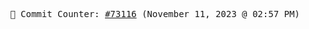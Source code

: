 <p align="center">
    <samp>
        📮 Commit Counter: <a href="https://github.com/Javascript-void0/Javascript-void0/commits/main">#73116</a> (November 11, 2023 @ 02:57 PM)
    </samp>
</p>